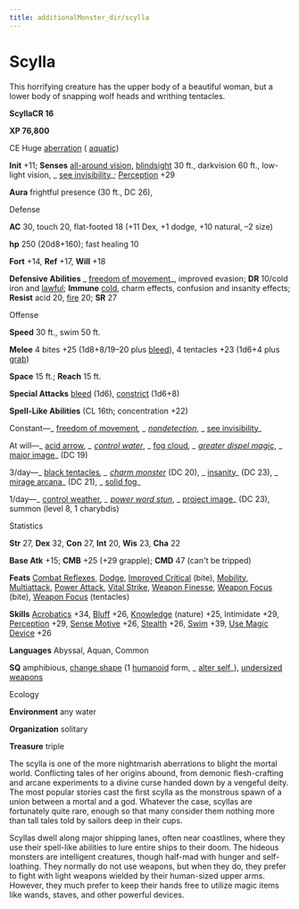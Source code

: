 ```yaml
---
title: additionalMonster_dir/scylla
---
```

# Scylla

This horrifying creature has the upper body of a beautiful woman, but a lower body of snapping wolf heads and writhing tentacles.

**ScyllaCR 16**

**XP 76,800**

CE Huge [aberration](monsters/creatureTypes#_aberration) ( [aquatic](monster_dir/creatureTypes#_aquatic-subtype))

**Init** +11; **Senses** [all-around vision](monsters/universalMonsterRules#_all-around-vision), [blindsight](monster_dir/universalMonsterRules#_blindsight) 30 ft., darkvision 60 ft., low-light vision, _ [see invisibility](additionalMonsters/../spell_dir/seeInvisibility#_see-invisibility)_; [Perception](additionalMonsters/../skill_dir/perception#_perception) +29

**Aura** frightful presence (30 ft., DC 26),

Defense

**AC** 30, touch 20, flat-footed 18 (+11 Dex, +1 dodge, +10 natural, –2 size)

**hp** 250 (20d8+160); fast healing 10

**Fort** +14, **Ref** +17, **Will** +18

**Defensive Abilities** _ [freedom of movement](additionalMonsters/../spell_dir/freedomOfMovement#_freedom-of-movement)_, improved evasion; **DR** 10/cold iron and [lawful](monster_dir/creatureTypes#_lawful-subtype); **Immune** [cold](monsters/creatureTypes#_cold-subtype), charm effects, confusion and insanity effects; **Resist** acid 20, [fire](monster_dir/creatureTypes#_fire-subtype) 20; **SR** 27

Offense

**Speed** 30 ft., swim 50 ft.

**Melee** 4 bites +25 (1d8+8/19–20 plus [bleed](monster_dir/universalMonsterRules#_bleed)), 4 tentacles +23 (1d6+4 plus [grab](monsters/universalMonsterRules#_grab))

**Space** 15 ft.; **Reach** 15 ft.

**Special Attacks** [bleed](monster_dir/universalMonsterRules#_bleed) (1d6), [constrict](monsters/universalMonsterRules#_constrict) (1d6+8)

**Spell-Like Abilities** (CL 16th; concentration +22)

Constant—_ [freedom of movement](additionalMonster_dir/../spell_dir/freedomOfMovement#_freedom-of-movement)_, _ [nondetection](additionalMonsters/../spell_dir/nondetection#_nondetection)_, _ [see invisibility](additionalMonsters/../spell_dir/seeInvisibility#_see-invisibility)_

At will—_ [acid arrow](additionalMonsters/../spell_dir/acidArrow#_acid-arrow)_, _ [control water](additionalMonsters/../spell_dir/controlWater#_control-water)_, _ [fog cloud](additionalMonsters/../spell_dir/fogCloud)_, _ [greater dispel magic](additionalMonsters/../spell_dir/dispelMagic#_dispel-magic-greater)_, _ [major image](additionalMonsters/../spell_dir/majorImage#_major-image)_ (DC 19)

3/day—_ [black tentacles](additionalMonster_dir/../spell_dir/blackTentacles#_black-tentacles)_, _ [charm monster](additionalMonsters/../spell_dir/charmMonster#_charm-monster)_ (DC 20), _ [insanity](additionalMonsters/../spell_dir/insanity#_insanity)_ (DC 23), _ [mirage arcana](additionalMonsters/../spell_dir/mirageArcana#_mirage-arcana)_ (DC 21), _ [solid fog](additionalMonsters/../spell_dir/solidFog#_solid-fog)_

1/day—_ [control weather](additionalMonster_dir/../spell_dir/controlWeather#_control-weather)_, _ [power word stun](additionalMonsters/../spell_dir/powerWordStun#_power-word-stun)_, _ [project image](additionalMonsters/../spell_dir/projectImage#_project-image)_ (DC 23), summon (level 8, 1 charybdis)

Statistics

**Str** 27, **Dex** 32, **Con** 27, **Int** 20, **Wis** 23, **Cha** 22

**Base Atk** +15; **CMB** +25 (+29 grapple); **CMD** 47 (can't be tripped)

**Feats** [Combat Reflexes](additionalMonsters/../feats#_combat-reflexes), [Dodge](additionalMonster_dir/../feats#_dodge), [Improved Critical](additionalMonster_dir/../feats#_improved-critical) (bite), [Mobility](additionalMonster_dir/../feats#_mobility), [Multiattack](additionalMonster_dir/../monster_dir/monsterFeats#_multiattack), [Power Attack](additionalMonsters/../feats#_power-attack), [Vital Strike](additionalMonster_dir/../feats#_vital-strike), [Weapon Finesse](additionalMonster_dir/../feats#_weapon-finesse), [Weapon Focus](additionalMonster_dir/../feats#_weapon-focus) (bite), [Weapon Focus](additionalMonster_dir/../feats#_weapon-focus) (tentacles)

**Skills** [Acrobatics](additionalMonster_dir/../skill_dir/acrobatics#_acrobatics) +34, [Bluff](additionalMonsters/../skill_dir/bluff#_bluff) +26, [Knowledge](additionalMonsters/../skill_dir/knowledge#_knowledge) (nature) +25, Intimidate +29, [Perception](additionalMonsters/../skill_dir/perception#_perception) +29, [Sense Motive](additionalMonsters/../skill_dir/senseMotive#_sense-motive) +26, [Stealth](additionalMonsters/../skill_dir/stealth#_stealth) +26, [Swim](additionalMonsters/../skill_dir/swim#_swim) +39, [Use Magic Device](additionalMonsters/../skill_dir/useMagicDevice#_use-magic-device) +26

**Languages** Abyssal, Aquan, Common

**SQ** amphibious, [change shape](monsters/universalMonsterRules#_change-shape) (1 [humanoid](monster_dir/creatureTypes#_humanoid) form, _ [alter self](additionalMonsters/../spell_dir/alterSelf#_alter-self)_), [undersized weapons](monsters/universalMonsterRules#_undersized-weapons)

Ecology

**Environment** any water

**Organization** solitary

**Treasure** triple

The scylla is one of the more nightmarish aberrations to blight the mortal world. Conflicting tales of her origins abound, from demonic flesh-crafting and arcane experiments to a divine curse handed down by a vengeful deity. The most popular stories cast the first scylla as the monstrous spawn of a union between a mortal and a god. Whatever the case, scyllas are fortunately quite rare, enough so that many consider them nothing more than tall tales told by sailors deep in their cups.

Scyllas dwell along major shipping lanes, often near coastlines, where they use their spell-like abilities to lure entire ships to their doom. The hideous monsters are intelligent creatures, though half-mad with hunger and self-loathing. They normally do not use weapons, but when they do, they prefer to fight with light weapons wielded by their human-sized upper arms. However, they much prefer to keep their hands free to utilize magic items like wands, staves, and other powerful devices.

